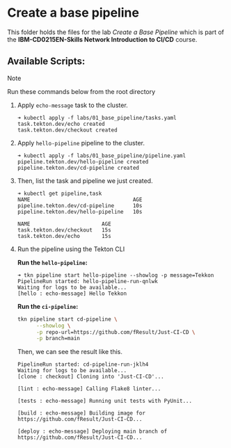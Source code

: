 # Create a base pipeline

This folder holds the files for the lab _Create a Base Pipeline_ which is part of the **IBM-CD0215EN-Skills Network Introduction to CI/CD** course.


## Available Scripts:

> [!note]
> Run these commands below from the root directory

1. Apply `echo-message` task to the cluster.

    ```console
    ➜ kubectl apply -f labs/01_base_pipeline/tasks.yaml
    task.tekton.dev/echo created
    task.tekton.dev/checkout created
    ```

2. Apply `hello-pipeline` pipeline to the cluster.

    ```console
    ➜ kubectl apply -f labs/01_base_pipeline/pipeline.yaml
    pipeline.tekton.dev/hello-pipeline created
    pipeline.tekton.dev/cd-pipeline created
    ```

3. Then, list the task and pipeline we just created.

    ```console
    ➜ kubectl get pipeline,task
    NAME                                 AGE
    pipeline.tekton.dev/cd-pipeline      10s
    pipeline.tekton.dev/hello-pipeline   10s

    NAME                       AGE
    task.tekton.dev/checkout   15s
    task.tekton.dev/echo       15s
    ```

4. Run the pipeline using the Tekton CLI

    **Run the `hello-pipeline`:**

    ```console
    ➜ tkn pipeline start hello-pipeline --showlog -p message=Tekkon
    PipelineRun started: hello-pipeline-run-qnlwk
    Waiting for logs to be available...
    [hello : echo-message] Hello Tekkon
    ```

    **Run the `ci-pipeline`:**

    ```bash
    tkn pipeline start cd-pipeline \
          --showlog \
          -p repo-url=https://github.com/fResult/Just-CI-CD \
          -p branch=main
    ```

    Then, we can see the result like this.

    ```console
    PipelineRun started: cd-pipeline-run-jklh4
    Waiting for logs to be available...
    [clone : checkout] Cloning into 'Just-CI-CD'...

    [lint : echo-message] Calling Flake8 linter...

    [tests : echo-message] Running unit tests with PyUnit...

    [build : echo-message] Building image for https://github.com/fResult/Just-CI-CD...

    [deploy : echo-message] Deploying main branch of https://github.com/fResult/Just-CI-CD...
    ```
